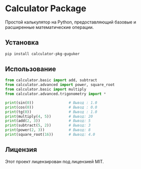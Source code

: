 # Calculator Package

Простой калькулятор на Python, предоставляющий базовые и расширенные математические операции.

## Установка

```bash
pip install calculator-pkg-guguker
```

## Использование

```python
from calculator.basic import add, subtract
from calculator.advanced import power, square_root
from calculator.basic import multiply
from calculator.advanced.trigonometry import *

print(sin(0))                # Вывод : 1.0
print(cos(0))                # Вывод : 0.0
print(tg(0))                 # Вывод : 1.0
print(multiply(4, 5))        # Вывод: 20
print(add(2, 3))             # Вывод: 5
print(subtract(5, 2))        # Вывод: 3
print(power(2, 3))           # Вывод: 8
print(square_root(16))       # Вывод: 4.0
```
## Лицензия

Этот проект лицензирован под лицензией MIT.
